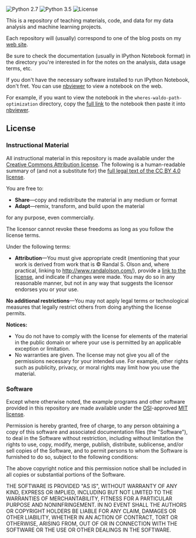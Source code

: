 ![Python 2.7](https://img.shields.io/badge/python-2.7-blue.svg)
![Python 3.5](https://img.shields.io/badge/python-3.5-blue.svg)
![License](https://img.shields.io/badge/license-MIT%20License-blue.svg)


This is a repository of teaching materials, code, and data for my data analysis and machine learning projects.

Each repository will (usually) correspond to one of the blog posts on my [web site](http://www.randalolson.com/blog/).

Be sure to check the documentation (usually in IPython Notebook format) in the directory you're interested in for the notes on the analysis, data usage terms, etc.

If you don't have the necessary software installed to run IPython Notebook, don't fret. You can use [nbviewer](http://nbviewer.ipython.org/) to view a notebook on the web.

For example, if you want to view the notebook in the `wheres-waldo-path-optimization` directory, copy the [full link](https://github.com/rhiever/Data-Analysis-and-Machine-Learning-Projects/blob/master/wheres-waldo-path-optimization/Where's%20Waldo%20path%20optimization.ipynb) to the notebook then paste it into [nbviewer](http://nbviewer.ipython.org/github/rhiever/Data-Analysis-and-Machine-Learning-Projects/blob/master/wheres-waldo-path-optimization/Where%27s%20Waldo%20path%20optimization.ipynb).

## License

### Instructional Material

All instructional material in this repository is made available under the [Creative Commons Attribution license](https://creativecommons.org/licenses/by/4.0/). The following is a human-readable summary of (and not a substitute for) the [full legal text of the CC BY 4.0 license](https://creativecommons.org/licenses/by/4.0/legalcode).

You are free to:

* **Share**—copy and redistribute the material in any medium or format
* **Adapt**—remix, transform, and build upon the material

for any purpose, even commercially.

The licensor cannot revoke these freedoms as long as you follow the license terms.

Under the following terms:

* **Attribution**—You must give appropriate credit (mentioning that your work is derived from work that is © Randal S. Olson and, where practical, linking to http://www.randalolson.com/), provide a [link to the license](https://creativecommons.org/licenses/by/4.0/), and indicate if changes were made. You may do so in any reasonable manner, but not in any way that suggests the licensor endorses you or your use.

**No additional restrictions**—You may not apply legal terms or technological measures that legally restrict others from doing anything the license permits.

**Notices:**

* You do not have to comply with the license for elements of the material in the public domain or where your use is permitted by an applicable exception or limitation.
* No warranties are given. The license may not give you all of the permissions necessary for your intended use. For example, other rights such as publicity, privacy, or moral rights may limit how you use the material.

### Software

Except where otherwise noted, the example programs and other software provided in this repository are made available under the [OSI](http://opensource.org/)-approved [MIT license](http://opensource.org/licenses/mit-license.html).

Permission is hereby granted, free of charge, to any person obtaining a copy of this software and associated documentation files (the "Software"), to deal in the Software without restriction, including without limitation the rights to use, copy, modify, merge, publish, distribute, sublicense, and/or sell copies of the Software, and to permit persons to whom the Software is furnished to do so, subject to the following conditions:

The above copyright notice and this permission notice shall be included in all copies or substantial portions of the Software.

THE SOFTWARE IS PROVIDED "AS IS", WITHOUT WARRANTY OF ANY KIND, EXPRESS OR IMPLIED, INCLUDING BUT NOT LIMITED TO THE WARRANTIES OF MERCHANTABILITY, FITNESS FOR A PARTICULAR PURPOSE AND NONINFRINGEMENT. IN NO EVENT SHALL THE AUTHORS OR COPYRIGHT HOLDERS BE LIABLE FOR ANY CLAIM, DAMAGES OR OTHER LIABILITY, WHETHER IN AN ACTION OF CONTRACT, TORT OR OTHERWISE, ARISING FROM, OUT OF OR IN CONNECTION WITH THE SOFTWARE OR THE USE OR OTHER DEALINGS IN THE SOFTWARE.
